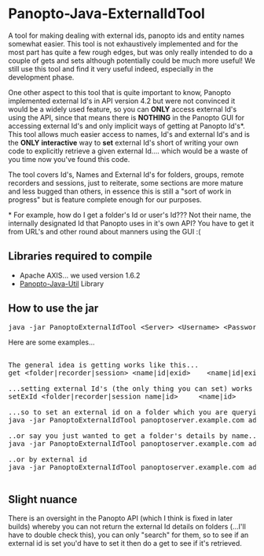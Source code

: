 Panopto-Java-ExternalIdTool
===========================

A tool for making dealing with external ids, panopto ids and entity names somewhat easier. This tool is not exhaustively implemented and for the most part has quite a few rough edges, but was only really intended to do a couple of gets and sets although potentially could be much more useful! We still use this tool and find it very useful indeed, especially in the development phase.

One other aspect to this tool that is quite important to know, Panopto implemented external Id's in API version 4.2 but were not convinced it would be a widely used feature, so you can **ONLY** access external Id's using the API, since that means there is **NOTHING** in the Panopto GUI for accessing external Id's and only implicit ways of getting at Panopto Id's*. This tool allows much easier access to names, Id's and external Id's and is the **ONLY** **interactive** way to **set** external Id's short of writing your own code to explicitly retrieve a given external Id.... which would be a waste of you time now you've found this code.

The tool covers Id's, Names and External Id's for folders, groups, remote recorders and sessions, just to reiterate, some sections are more mature and less bugged than others, in essence this is still a "sort of work in progress" but is feature complete enough for our purposes.

\* For example, how do I get a folder's Id or user's Id??? Not their name, the internally designated Id that Panopto uses in it's own API? You have to get it from URL's and other round about manners using the GUI :(

Libraries required to compile
-----------------------------

* Apache AXIS... we used version 1.6.2
* [Panopto-Java-Util](https://github.com/andmar8/Panopto-Java-Util) Library

How to use the jar
------------------

<pre>
java -jar PanoptoExternalIdTool &lt;Server&gt; &lt;Username&gt; &lt;Password&gt; &lt;Operation&gt; &lt;Type&gt; &lt;By&gt; &lt;Name|Id|ExternalId&gt; [Desired ExternalId(set only)]"
</pre>

Here are some examples...

<pre>

The general idea is getting works like this...
get	&lt;folder|recorder|session&gt;	&lt;name|id|exid&gt;	&lt;name|id|exid&gt;

...setting external Id's (the only thing you can set) works like this...
setExId	&lt;folder|recorder|session name|id&gt;		&lt;name|id&gt;		&lt;exid&gt;

...so to set an external id on a folder which you are querying by name, do the following...
java -jar PanoptoExternalIdTool panoptoserver.example.com admin password setExId folder name MAS1342 Q1213-MAS1342

..or say you just wanted to get a folder's details by name...
java -jar PanoptoExternalIdTool panoptoserver.example.com admin password get folder name MAS1342

..or by external id
java -jar PanoptoExternalIdTool panoptoserver.example.com admin password get folder exid Q1213-MAS1342

</pre>

Slight nuance
-------------

There is an oversight in the Panopto API (which I think is fixed in later builds) whereby you can not return the external Id details on folders (...I'll have to double check this), you can only "search" for them, so to see if an external id is set you'd have to set it then do a get to see if it's retrieved.